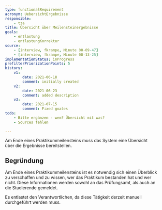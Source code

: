 ```yaml
---
type: functionalRequirement
acronym: UebersichtErgebnisse
responsible:
    - tza
title: Übersicht über Meilensteinergebnisse
goals:
    - entlastung
    - entlastungKorrektur
source:
    - [interview, fkrampe, Minute 00-09-47]
    - [interview, fkrampe, Minute 00-13-25]
implementationStatus: inProgress
prefilterPriorizationPoints: 5
history:
    v1:
        date: 2021-06-18
        comment: initially created
    v2:
        date: 2021-06-23
        comment: added description
    v3:
        date: 2021-07-15
        comment: Fixed goales
todo:
    - Bitte ergänzen - wem? Übersicht mit was?
    - Sources fehlen

---
```


Am Ende eines Praktikummeilensteins muss das System eine Übersicht über die Ergebnisse bereitstellen.

## Begründung

Am Ende eines Praktikummeilensteins ist es notwendig sich einen Überblick zu verschaffen und zu wissen,
wer das Praktikum bestanden hat und wer nicht. Diese Informationen werden sowohl an das Prüfungsamt,
als auch an die Studierende gemeldet.

Es entlastet den Verantwortlichen, da diese Tätigkeit derzeit manuell durchgeführt werden muss.

